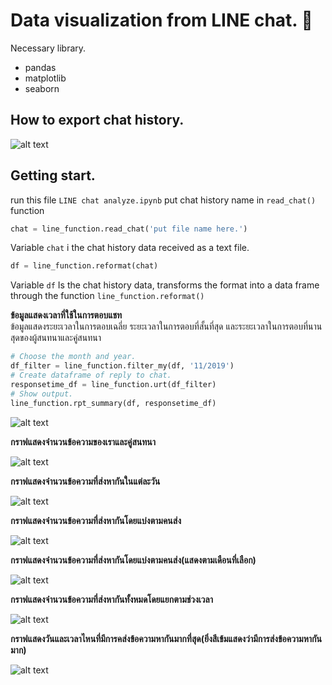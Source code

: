 # Data visualization from LINE chat. :speech_balloon:

Necessary library.
- pandas
- matplotlib
- seaborn

## How to export chat history.
![alt text](https://github.com/wsirigate/Line_chat_visualize/blob/master/img/Capture0.jpg)

## Getting start.

run this file `LINE chat analyze.ipynb`
put chat history name in `read_chat()` function
```python
chat = line_function.read_chat('put file name here.')
```
Variable `chat` i the chat history data received as a text file.

```python
df = line_function.reformat(chat)
```
Variable `df` Is the chat history data, transforms the format into a data frame through the function `line_function.reformat()`

**ข้อมูลแสดงเวลาที่ใช้ในการตอบแชท**<br>
ข้อมูลแสดงระยะเวลาในการตอบเฉลี่ย ระยะเวลาในการตอบที่สั้นที่สุด และระยะเวลาในการตอบที่นานสุดของผู้สนทนาและคู่สนทนา
```python
# Choose the month and year.
df_filter = line_function.filter_my(df, '11/2019')
# Create dataframe of reply to chat.
responsetime_df = line_function.urt(df_filter)
# Show output.
line_function.rpt_summary(df, responsetime_df)
```
![alt text](https://github.com/wsirigate/Line_chat_visualize/blob/master/img/Capture7.PNG)

**กราฟแสดงจำนวนข้อความของเราและคู่สนทนา**

![alt text](https://github.com/wsirigate/Line_chat_visualize/blob/master/img/Capture1.png)

**กราฟแสดงจำนวนข้อความที่ส่งหากันในแต่ละวัน**

![alt text](https://github.com/wsirigate/Line_chat_visualize/blob/master/img/Capture2.PNG)

**กราฟแสดงจำนวนข้อความที่ส่งหากันโดยแบ่งตามคนส่ง**

![alt text](https://github.com/wsirigate/Line_chat_visualize/blob/master/img/Capture3.png)

**กราฟแสดงจำนวนข้อความที่ส่งหากันโดยแบ่งตามคนส่ง(แสดงตามเดือนที่เลือก)**

![alt text](https://github.com/wsirigate/Line_chat_visualize/blob/master/img/Capture4.png)

**กราฟแสดงจำนวนข้อความที่ส่งหากันทั้งหมดโดยแยกตามช่วงเวลา**

![alt text](https://github.com/wsirigate/Line_chat_visualize/blob/master/img/Capture5.PNG)

**กราฟแสดงวันและเวลาไหนที่มีการคส่งข้อความหากันมากที่สุด(ยิ่งสีเข้มแสดงว่ามีการส่งข้อความหากันมาก)**

![alt text](https://github.com/wsirigate/Line_chat_visualize/blob/master/img/Capture6.PNG)
